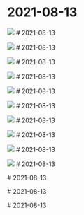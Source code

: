# 2021-08-13

<page-tags text="发布于：2021-08-13"></page-tags>

<image-container>
  <img src="./pictures/IMG_20210813_092340.jpg"/>
</image-container># 2021-08-13

<page-tags text="发布于：2021-08-13"></page-tags>

<image-container>
  <img src="./pictures/IMG_20210813_092516.jpg"/>
</image-container># 2021-08-13

<page-tags text="发布于：2021-08-13"></page-tags>

<image-container>
  <img src="./pictures/IMG_20210813_185438.jpg"/>
</image-container># 2021-08-13

<page-tags text="发布于：2021-08-13"></page-tags>

<image-container>
  <img src="./pictures/IMG_20210813_185519.jpg"/>
</image-container># 2021-08-13

<page-tags text="发布于：2021-08-13"></page-tags>

<image-container>
  <img src="./pictures/IMG_20210813_185535.jpg"/>
</image-container># 2021-08-13

<page-tags text="发布于：2021-08-13"></page-tags>

<image-container>
  <img src="./pictures/IMG_20210813_190053.jpg"/>
</image-container># 2021-08-13

<page-tags text="发布于：2021-08-13"></page-tags>

<image-container>
  <img src="./pictures/IMG_20210813_190100.jpg"/>
</image-container># 2021-08-13

<page-tags text="发布于：2021-08-13"></page-tags>

<image-container>
  <img src="./pictures/IMG_20210813_191203.jpg"/>
</image-container># 2021-08-13

<page-tags text="发布于：2021-08-13"></page-tags>

<image-container>
  <img src="./pictures/IMG_20210813_191549.jpg"/>
</image-container># 2021-08-13

<page-tags text="发布于：2021-08-13"></page-tags>

<image-container>
  <img src="./pictures/IMG_20210813_202700.jpg"/>
</image-container># 2021-08-13

<page-tags text="发布于：2021-08-13"></page-tags>
<video-container>
  <source src="./pictures/VID_20210813_190032.mp4"/>
</video-container># 2021-08-13

<page-tags text="发布于：2021-08-13"></page-tags>
<video-container>
  <source src="./pictures/VID_20210813_190543.mp4"/>
</video-container># 2021-08-13

<page-tags text="发布于：2021-08-13"></page-tags>
<video-container>
  <source src="./pictures/VID_20210813_190600.mp4"/>
</video-container># 2021-08-13

<page-tags text="发布于：2021-08-13"></page-tags>
<video-container>
  <source src="./pictures/VID_20210813_191258.mp4"/>
</video-container>
